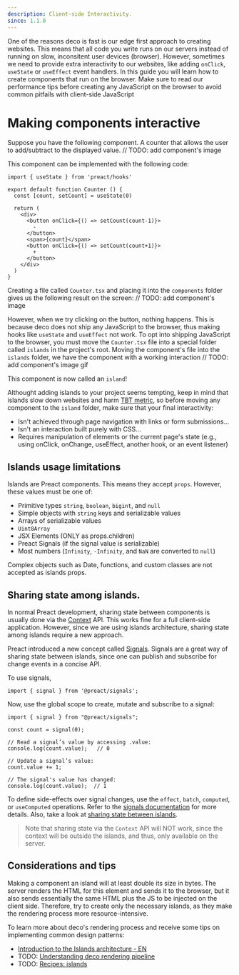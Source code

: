 ```yaml
---
description: Client-side Interactivity.
since: 1.1.0
---
```


One of the reasons deco is fast is our edge first approach to creating websites. This means that all code you write runs on our servers instead of running on slow, inconsitent user devices (browser). However, sometimes we need to provide extra interactivity to our websites, like adding `onClick`, `useState` or `useEffect` event handlers. 
In this guide you will learn how to create components that run on the browser. Make sure to read our performance tips before creating any JavaScript on the browser to avoid common pitfails with client-side JavaScript

# Making components interactive
Suppose you have the following component. A counter that allows the user to add/subtract to the displayed value. 
// TODO: add component's image

This component can be implemented with the following code:
```tsx
import { useState } from 'preact/hooks'

export default function Counter () {
  const [count, setCount] = useState(0)

  return (
    <div>
      <button onClick={() => setCount(count-1)}>
        -
      </button>
      <span>{count}</span>
      <button onClick={() => setCount(count+1)}>
        +
      </button>
    </div>
  )
}
```

Creating a file called `Counter.tsx` and placing it into the `components` folder gives us the following result on the screen:
// TODO: add component's image

However, when we try clicking on the button, nothing happens. This is because deco does not ship any JavaScript to the browser, thus making hooks like `useState` and `useEffect` not work. To opt into shipping JavaScript to the browser, you must move the `Counter.tsx` file into a special folder called `islands` in the project's root. Moving the component's file into the `islands` folder, we have the component with a working interaction
// TODO: add component's image gif

This component is now called an `island`!

Althought adding islands to your project seems tempting, keep in mind that islands slow down websites and harm [TBT metric](https://web.dev/tbt/), so before moving any component to the `island` folder, make sure that your final interactivity:

- Isn't achieved through page navigation with links or form submissions...
- Isn't an interaction built purely with CSS...
- Requires manipulation of elements or the current page's state
(e.g., using onClick, onChange, useEffect, another hook, or an event listener)


## Islands usage limitations

Islands are Preact components. This means they accept `props`. However, these values must be one of:

- Primitive types `string`, `boolean`, `bigint`, and `null`
- Simple objects with `string` keys and serializable values
- Arrays of serializable values
- `Uint8Array`
- JSX Elements (ONLY as props.children)
- Preact Signals (if the signal value is serializable)
- Most numbers (`Infinity`, `-Infinity`, and `NaN` are converted to `null`)

Complex objects such as Date, functions, and custom classes are not accepted as islands props.

## Sharing state among islands.

In normal Preact development, sharing state between components is usually done via the [Context](https://preactjs.com/guide/v10/context/) API. This works fine for a full client-side application. However, since we are using islands architecture, sharing state among islands require a new approach.

Preact introduced a new concept called [Signals](https://preactjs.com/guide/v10/signals/). Signals are a great way of sharing state between islands, since one can publish and subscribe for change events in a concise API. 

To use signals, 
```tsx 
import { signal } from '@preact/signals';
```

Now, use the global scope to create, mutate and subscribe to a signal:

```tsx
import { signal } from "@preact/signals";

const count = signal(0);

// Read a signal’s value by accessing .value:
console.log(count.value);   // 0

// Update a signal’s value:
count.value += 1;

// The signal's value has changed:
console.log(count.value);  // 1
```

To define side-effects over signal changes, use the `effect`, `batch`, `computed`, or `useComputed` operations. Refer to the [signals documentation](https://preactjs.com/guide/v10/signals/) for more details. Also, take a look at [sharing state between islands](https://fresh.deno.dev/docs/examples/sharing-state-between-islands).

> Note that sharing state via the `Context` API will NOT work, since the context will be outside the islands, and thus, only available on the server. 

## Considerations and tips

Making a component an island will at least double its size in bytes. The server renders the HTML for this element and sends it to the browser, but it also sends essentially the same HTML plus the JS to be injected on the client side. Therefore, try to create only the necessary islands, as they make the rendering process more resource-intensive.

To learn more about deco's rendering process and receive some tips on implementing common design patterns:

- [Introduction to the Islands architecture - EN](https://deno.com/blog/intro-to-islands)
- TODO: [Understanding deco rendering pipeline](TODO)
- TODO: [Recipes: islands](TODO)

